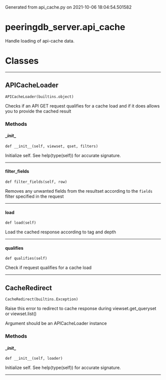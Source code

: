 Generated from api_cache.py on 2021-10-06 18:04:54.501582

# peeringdb_server.api_cache

Handle loading of api-cache data.

# Classes
---

## APICacheLoader

```
APICacheLoader(builtins.object)
```

Checks if an API GET request qualifies for a cache load
and if it does allows you to provide the cached result


### Methods

#### \__init__
`def __init__(self, viewset, qset, filters)`

Initialize self.  See help(type(self)) for accurate signature.

---
#### filter_fields
`def filter_fields(self, row)`

Removes any unwanted fields from the resultset
according to the `fields` filter specified in the request

---
#### load
`def load(self)`

Load the cached response according to tag and depth

---
#### qualifies
`def qualifies(self)`

Check if request qualifies for a cache load

---

## CacheRedirect

```
CacheRedirect(builtins.Exception)
```

Raise this error to redirect to cache response during viewset.get_queryset
or viewset.list()

Argument should be an APICacheLoader instance


### Methods

#### \__init__
`def __init__(self, loader)`

Initialize self.  See help(type(self)) for accurate signature.

---
